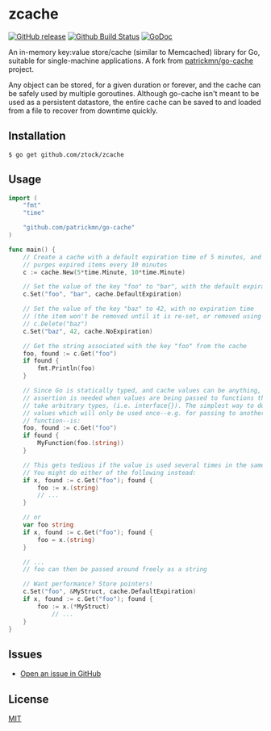 # zcache

[![GitHub release](https://img.shields.io/github/release/ztock/zcache.svg)](https://github.com/ztock/zcache/releases)
[![Github Build Status](https://github.com/ztock/zcache/workflows/Go/badge.svg?branch=main)](https://github.com/ztock/zcache/actions?query=workflow%3AGo+branch%3Amain)
[![GoDoc](https://godoc.org/github.com/ztock/zcache?status.svg)](https://godoc.org/github.com/ztock/zcache)

An in-memory key:value store/cache (similar to Memcached) library for Go, suitable for single-machine applications. A fork from [patrickmn/go-cache](https://github.com/patrickmn/go-cache) project.

Any object can be stored, for a given duration or forever, and the cache can be safely used by multiple goroutines.
Although go-cache isn't meant to be used as a persistent datastore, the entire
cache can be saved to and loaded from a file to recover from downtime quickly.

## Installation

```shell
$ go get github.com/ztock/zcache
```

## Usage

```go
import (
	"fmt"
	"time"

	"github.com/patrickmn/go-cache"
)

func main() {
	// Create a cache with a default expiration time of 5 minutes, and which
	// purges expired items every 10 minutes
	c := cache.New(5*time.Minute, 10*time.Minute)

	// Set the value of the key "foo" to "bar", with the default expiration time
	c.Set("foo", "bar", cache.DefaultExpiration)

	// Set the value of the key "baz" to 42, with no expiration time
	// (the item won't be removed until it is re-set, or removed using
	// c.Delete("baz")
	c.Set("baz", 42, cache.NoExpiration)

	// Get the string associated with the key "foo" from the cache
	foo, found := c.Get("foo")
	if found {
		fmt.Println(foo)
	}

	// Since Go is statically typed, and cache values can be anything, type
	// assertion is needed when values are being passed to functions that don't
	// take arbitrary types, (i.e. interface{}). The simplest way to do this for
	// values which will only be used once--e.g. for passing to another
	// function--is:
	foo, found := c.Get("foo")
	if found {
		MyFunction(foo.(string))
	}

	// This gets tedious if the value is used several times in the same function.
	// You might do either of the following instead:
	if x, found := c.Get("foo"); found {
		foo := x.(string)
		// ...
	}

	// or
	var foo string
	if x, found := c.Get("foo"); found {
		foo = x.(string)
	}

	// ...
	// foo can then be passed around freely as a string

	// Want performance? Store pointers!
	c.Set("foo", &MyStruct, cache.DefaultExpiration)
	if x, found := c.Get("foo"); found {
		foo := x.(*MyStruct)
			// ...
	}
}
```

## Issues

- [Open an issue in GitHub](https://github.com/ztock/zcache/issues)

## License

[MIT](LICENSE)
